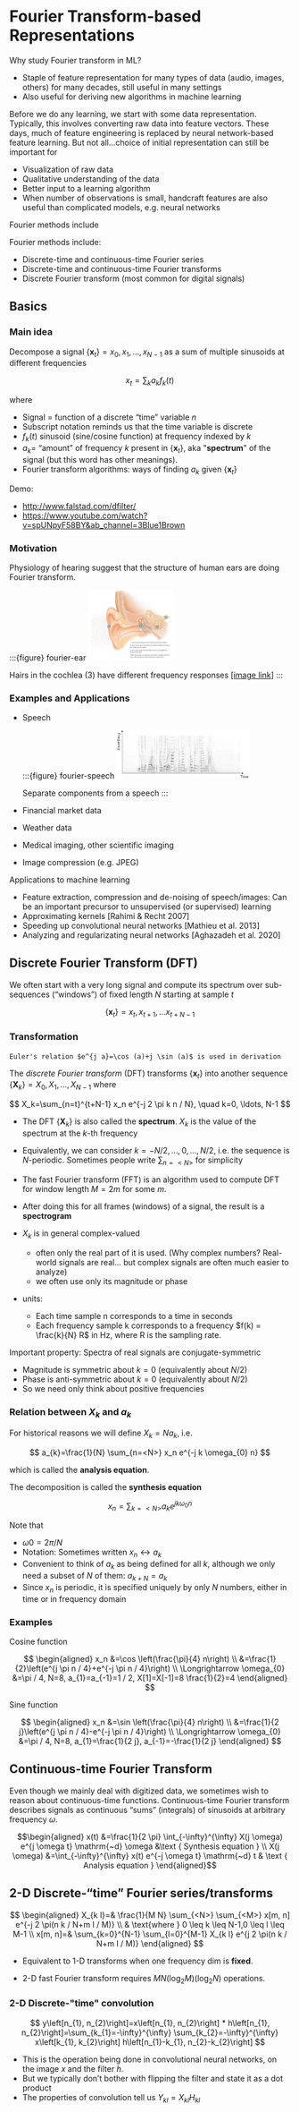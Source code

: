 # Fourier Transform-based Representations

Why study Fourier transform in ML?

- Staple of feature representation for many types of data (audio, images, others) for many decades, still useful in many settings
- Also useful for deriving new algorithms in machine learning

Before we do any learning, we start with some data representation. Typically, this involves converting raw data into feature vectors. These days, much of feature engineering is replaced by neural network-based feature learning. But not all...choice of initial representation can still be important for

- Visualization of raw data
- Qualitative understanding of the data
- Better input to a learning algorithm
- When number of observations is small, handcraft features are also useful than complicated models, e.g. neural networks

Fourier methods include

Fourier methods include:

- Discrete-time and continuous-time Fourier series
- Discrete-time and continuous-time Fourier transforms
- Discrete Fourier transform (most common for digital signals)



## Basics

### Main idea

Decompose a signal $\left\{ \boldsymbol{x} _t \right\}=x_0, x_1, \ldots, x_{N-1}$ as a sum of multiple sinusoids at different frequencies

$$x_t=\sum_{k} a_{k} f_{k}(t)$$

where

- Signal = function of a discrete “time” variable $n$
- Subscript notation reminds us that the time variable is discrete
- $f_k(t)$ sinusoid (sine/cosine function) at frequency indexed by $k$
- $a_k =$ “amount” of frequency $k$ present in $\left\{ \boldsymbol{x} _t \right\}$, aka "**spectrum**" of the signal (but this word has other meanings).
- Fourier transform algorithms: ways of finding $a_k$ given $\left\{ \boldsymbol{x} _t \right\}$

Demo:
- http://www.falstad.com/dfilter/
- https://www.youtube.com/watch?v=spUNpyF58BY&ab_channel=3Blue1Brown

### Motivation

Physiology of hearing suggest that the structure of human ears are doing Fourier transform.

:::{figure} fourier-ear
<img src="../imgs/fourier-ear.png" width = "30%" alt=""/>

Hairs in the cochlea (3) have different frequency responses [[image link](http://texasearcenter.com)]
:::


### Examples and Applications

- Speech

  :::{figure} fourier-speech
  <img src="../imgs/spectral-clustering-speech-sep.png" width = "50%" alt=""/>

  Separate components from a speech
  :::

- Financial market data
- Weather data
- Medical imaging, other scientific imaging
- Image compression (e.g. JPEG)


Applications to machine learning

- Feature extraction, compression and de-noising of speech/images: Can be an important precursor to unsupervised (or supervised) learning
- Approximating kernels [Rahimi & Recht 2007]
- Speeding up convolutional neural networks [Mathieu et al. 2013]
- Analyzing and regularizating neural networks [Aghazadeh et al. 2020]


## Discrete Fourier Transform (DFT)

We often start with a very long signal and compute its spectrum over sub-sequences (“windows”) of fixed length $N$ starting at sample $t$

$$
\left\{ \boldsymbol{x}_t \right\} = x_t, x_{t+1}, \ldots x_{t+N-1}
$$

### Transformation

```{margin}
Euler's relation $e^{j a}=\cos (a)+j \sin (a)$ is used in derivation
```

The *discrete Fourier transform* (DFT) transforms $\left\{ \boldsymbol{x}_t \right\}$ into another sequence $\left\{ \boldsymbol{X} _k \right\} = X_0, X_1, \ldots, X_{N-1}$ where

$$
X_k=\sum_{n=t}^{t+N-1} x_n e^{-j 2 \pi k n / N}, \quad k=0, \ldots, N-1
$$

- The DFT $\left\{ \boldsymbol{X} _k \right\}$ is also called the **spectrum**. $X_k$ is the value of the spectrum at the $k$-th frequency
- Equivalently, we can consider $k = −N/2,...,0,...,N/2$, i.e. the sequence is $N$-periodic. Sometimes people write $\sum_{n=<N>}$ for simplicity
- The fast Fourier transform (FFT) is an algorithm used to compute DFT for window length $M = 2m$ for some $m$.
- After doing this for all frames (windows) of a signal, the result is a
**spectrogram**
- $X_k$ is in general complex-valued
  - often only the real part of it is used. (Why complex numbers? Real-world signals are real... but complex signals are often much easier to analyze)
  - we often use only its magnitude or phase

- units:
  - Each time sample n corresponds to a time in seconds
  - Each frequency sample k corresponds to a frequency $f(k) = \frac{k}{N} R$ in Hz, where R is the sampling rate.

Important property: Spectra of real signals are conjugate-symmetric

- Magnitude is symmetric about $k = 0$ (equivalently about $N/2$)
- Phase is anti-symmetric about $k = 0$ (equivalently about $N/2$)
- So we need only think about positive frequencies


### Relation between $X_k$ and $a_k$


For historical reasons we will define $X_k=N a_k$, i.e.

$$
a_{k}=\frac{1}{N} \sum_{n=<N>} x_n e^{-j k \omega_{0} n}
$$

which is called the **analysis equation**.

The decomposition is called the **synthesis equation**

$$
x_n=\sum_{k=<N>} a_{k} e^{j k \omega_{0} n}
$$

Note that

- $ω0 = 2π/N$
- Notation: Sometimes written $x_n \leftrightarrow a_k$
- Convenient to think of $a_k$ as being defined for all $k$, although we only need a subset of $N$ of them: $a_{k+N} = a_k$
- Since $x_n$ is periodic, it is specified uniquely by only $N$ numbers, either in time or in frequency domain


### Examples

Cosine function

$$
\begin{aligned}
x_n &=\cos \left(\frac{\pi}{4} n\right) \\
&=\frac{1}{2}\left(e^{j \pi n / 4}+e^{-j \pi n / 4}\right) \\
\Longrightarrow \omega_{0} &=\pi / 4, N=8, a_{1}=a_{-1}=1 / 2, X[1]=X[-1]=8 \frac{1}{2}=4
\end{aligned}
$$

Sine function

$$
\begin{aligned}
x_n &=\sin \left(\frac{\pi}{4} n\right) \\
&=\frac{1}{2 j}\left(e^{j \pi n / 4}-e^{-j \pi n / 4}\right) \\
\Longrightarrow \omega_{0} &=\pi / 4, N=8, a_{1}=\frac{1}{2 j}, a_{-1}=-\frac{1}{2 j}
\end{aligned}
$$



## Continuous-time Fourier Transform

Even though we mainly deal with digitized data, we sometimes wish to reason about continuous-time functions. Continuous-time Fourier transform describes signals as continuous “sums” (integrals) of sinusoids at arbitrary frequency $\omega$.


$$\begin{aligned}
x(t) &=\frac{1}{2 \pi} \int_{-\infty}^{\infty} X(j \omega) e^{j \omega t} \mathrm{~d} \omega &\text { Synthesis equation } \\
X(j \omega) &=\int_{-\infty}^{\infty} x(t) e^{-j \omega t}  \mathrm{~d} t & \text { Analysis equation }
\end{aligned}$$

## 2-D Discrete-“time” Fourier series/transforms

$$
\begin{aligned}
X_{k l}=& \frac{1}{M N} \sum_{<N>} \sum_{<M>} x[m, n] e^{-j 2 \pi(n k / N+m l / M)} \\
& \text{where }  0 \leq k \leq N-1,0 \leq l \leq M-1 \\
x[m, n]=& \sum_{k=0}^{N-1} \sum_{l=0}^{M-1} X_{k l} e^{j 2 \pi(n k / N+m l / M)}
\end{aligned}
$$

- Equivalent to 1-D transforms when one frequency dim is **fixed**.

- 2-D fast Fourier transform requires $M N (\log _{2} M) (\log _{2} N)$ operations.

### 2-D Discrete-"time" convolution

$$
y\left[n_{1}, n_{2}\right]=x\left[n_{1}, n_{2}\right] * h\left[n_{1}, n_{2}\right]=\sum_{k_{1}=-\infty}^{\infty} \sum_{k_{2}=-\infty}^{\infty} x\left[k_{1}, k_{2}\right] h\left[n_{1}-k_{1}, n_{2}-k_{2}\right]
$$

- This is the operation being done in convolutional neural networks, on the image $x$ and the filter $h$.
- But we typically don’t bother with flipping the filter and state it as a dot product
- The properties of convolution tell us $Y_{k l}=X_{k l} H_{k l}$
